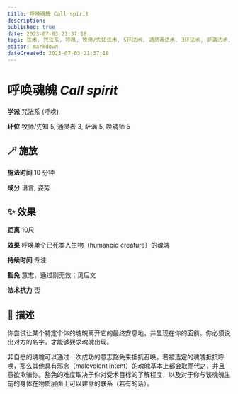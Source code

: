 ```yaml
---
title: 呼唤魂魄 Call spirit
description: 
published: true
date: 2023-07-03 21:37:18
tags: 法术, 咒法系, 呼唤, 牧师/先知法术, 5环法术, 通灵者法术, 3环法术, 萨满法术, 唤魂师法术
editor: markdown
dateCreated: 2023-07-03 21:37:18
---
```


# **呼唤魂魄** *Call spirit*

**学派** 咒法系 (呼唤) 

**环位** 牧师/先知 5, 通灵者 3, 萨满 5, 唤魂师 5

## 🪄 施放

**施法时间** 10 分钟

**成分** 语言, 姿势

## ✨ 效果  

**距离** 10尺 

**效果** 呼唤单个已死类人生物（humanoid creature）的魂魄 

**持续时间** 专注 

**豁免** 意志，通过则无效；见后文

**法术抗力** 否

## 📖 描述

你尝试让某个特定个体的魂魄离开它的最终安息地，并显现在你的面前。你必须说出对方的名字，才能够要求魂魄出现。

非自愿的魂魄可以通过一次成功的意志豁免来抵抗召唤。若被选定的魂魄抵抗呼唤，那么其他具有邪念（malevolent intent）的魂魄基本上都会取而代之，并且意欲欺骗你。豁免的难度取决于你对受术目标的了解程度，以及对于你与该魂魄生前的身体在物质层面上可以建立的联系（若有的话）。
    
